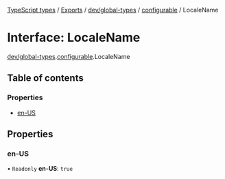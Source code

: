 [TypeScript types](../index.md) / [Exports](../modules.md) / [dev/global-types](../modules/dev_global_types.md) / [configurable](../modules/dev_global_types.configurable.md) / LocaleName

# Interface: LocaleName

[dev/global-types](../modules/dev_global_types.md).[configurable](../modules/dev_global_types.configurable.md).LocaleName

## Table of contents

### Properties

- [en-US](dev_global_types.configurable.LocaleName.md#en-us)

## Properties

### en-US

• `Readonly` **en-US**: ``true``
